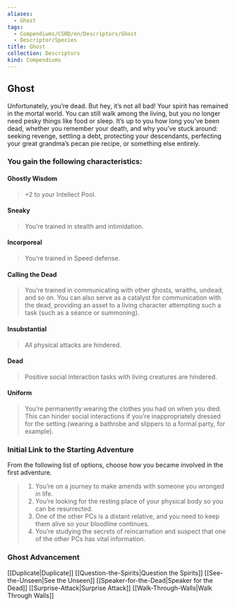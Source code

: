 ```yaml
---
aliases:
  - Ghost
tags:
  - Compendiums/CSRD/en/Descriptors/Ghost
  - Descriptor/Species
title: Ghost
collection: Descriptors
kind: Compendiums
---
```

## Ghost  
Unfortunately, you’re dead. But hey, it’s not all bad! Your spirit has remained in the mortal world. You can still walk among the living, but you no longer need pesky things like food or sleep. It’s up to you how long you’ve been dead, whether you remember your death, and why you’ve stuck around: seeking revenge, settling a debt, protecting your descendants, perfecting your great grandma’s pecan pie recipe, or something else entirely.
### You gain the following characteristics:
#### Ghostly Wisdom
>+2 to your Intellect Pool.
#### Sneaky 
>You’re trained in stealth and intimidation.
#### Incorporeal 
>You’re trained in Speed defense.
#### Calling the Dead 
>You’re trained in communicating with other ghosts, wraiths, undead, and so on. You can also serve as a catalyst for communication with the dead, providing an asset to a living character attempting such a task (such as a séance or summoning).
#### Insubstantial 
>All physical attacks are hindered.
#### Dead 
>Positive social interaction tasks with living creatures are hindered.
#### Uniform 
>You’re permanently wearing the clothes you had on when you died. This can hinder social interactions if you’re inappropriately dressed for the setting (wearing a bathrobe and slippers to a formal party, for example).
### Initial Link to the Starting Adventure 
From the following list of options, choose how you became involved in the first adventure.
>1. You’re on a journey to make amends with someone you wronged in life.
>2. You’re looking for the resting place of your physical body so you can be resurrected.
>3. One of the other PCs is a distant relative, and you need to keep them alive so your bloodline continues.
>4. You’re studying the secrets of reincarnation and suspect that one of the other PCs has vital information.
### Ghost Advancement
[[Duplicate|Duplicate]] 
[[Question-the-Spirits|Question the Spirits]] 
[[See-the-Unseen|See the Unseen]] 
[[Speaker-for-the-Dead|Speaker for the Dead]] 
[[Surprise-Attack|Surprise Attack]] 
[[Walk-Through-Walls|Walk Through Walls]]
